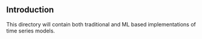 ## Introduction

This directory will contain both traditional and ML based implementations of time series models.
